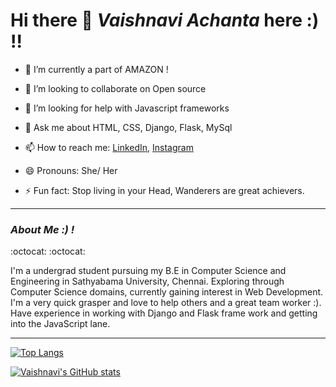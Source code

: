 # Hi there 👋 _Vaishnavi Achanta_ here :) !!

- 🌱 I’m currently a part of AMAZON !

- 👯 I’m looking to collaborate on Open source
- 🤔 I’m looking for help with Javascript frameworks
- 💬 Ask me about HTML, CSS, Django, Flask, MySql
- 📫 How to reach me: [LinkedIn](https://www.linkedin.com/in/achantavaishnavi), [Instagram](https://www.instagram.com/marshmello_24_7/)
- 😄 Pronouns: She/ Her
- ⚡ Fun fact: Stop living in your Head, Wanderers are great achievers.

<hr>

### _About Me :) !_ 
:octocat:
:octocat:
<p>I'm a undergrad student pursuing my B.E in Computer Science and Engineering in Sathyabama University, Chennai. Exploring through Computer Science domains, currently gaining interest in Web Development. I'm a very quick grasper and love to help others and a great team worker :). Have experience in working with Django and Flask frame work and getting into the JavaScript lane.</p>

<hr>
 
[![Top Langs](https://github-readme-stats.vercel.app/api/top-langs/?username=vaishnavityra712&layout=compact&theme=compact)](https://github.com/vaishnavityra712/github-readme-stats)

[![Vaishnavi's GitHub stats](https://github-readme-stats.vercel.app/api?username=vaishnavityra712&theme=synthwave)](https://github.com/vaishnavityra712/github-readme-stats)



<!--
**vaishnavityra712/vaishnavityra712** is a ✨ _special_ ✨ repository because its `README.md` (this file) appears on your GitHub profile.

Here are some ideas to get you started:

- 🔭 I’m currently working on ...
- 🌱 I’m currently learning ...
- 👯 I’m looking to collaborate on ...
- 🤔 I’m looking for help with ...
- 💬 Ask me about ...
- 📫 How to reach me: ...
- 😄 Pronouns: ...
- ⚡ Fun fact: ...


-->
